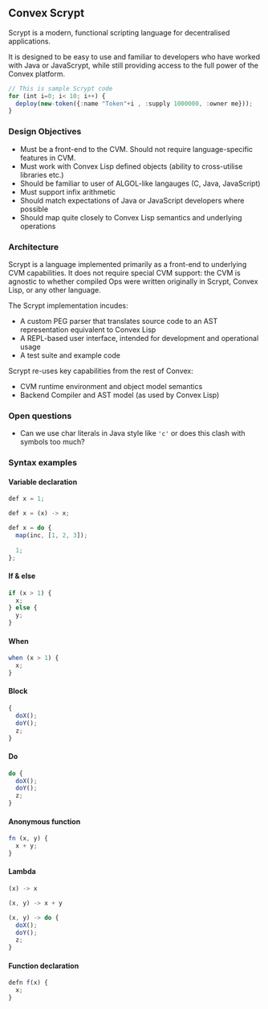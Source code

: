 ## Convex Scrypt

Scrypt is a modern, functional scripting language for decentralised applications.

It is designed to be easy to use and familiar to developers who have worked with Java or JavaScrypt, while still providing access to the full power of the Convex platform.

```javascript
// This is sample Scrypt code
for (int i=0; i< 10; i++) {
  deploy(new-token({:name "Token"+i , :supply 1000000, :owner me}));
}
```

### Design Objectives

* Must be a front-end to the CVM. Should not require language-specific features in CVM.
* Must work with Convex Lisp defined objects (ability to cross-utilise libraries etc.)
* Should be familiar to user of ALGOL-like langauges (C, Java, JavaScript)
* Must support infix arithmetic
* Should match expectations of Java or JavaScript developers where possible
* Should map quite closely to Convex Lisp semantics and underlying operations

### Architecture

Scrypt is a language implemented primarily as a front-end to underlying CVM capabilities. It does not require special CVM support: the CVM is agnostic to whether compiled Ops were written originally in Scrypt, Convex Lisp, or any other language.

The Scrypt implementation incudes:

- A custom PEG parser that translates source code to an AST representation equivalent to Convex Lisp
- A REPL-based user interface, intended for development and operational usage
- A test suite and example code

Scrypt re-uses key capabilities from the rest of Convex:

- CVM runtime environment and object model semantics
- Backend Compiler and AST model (as used by Convex Lisp)

### Open questions

* Can we use char literals in Java style like `'c'` or does this clash with symbols too much?

### Syntax examples

#### Variable declaration
```javascript
def x = 1;

def x = (x) -> x;

def x = do {
  map(inc, [1, 2, 3]);
  
  1; 
};
```

#### If & else
```javascript
if (x > 1) {
  x;
} else {
  y;
}
```

#### When
```javascript
when (x > 1) {
  x;
}
```

#### Block
```javascript
{
  doX();
  doY();
  z;
}
```

#### Do
```javascript
do {
  doX();
  doY();
  z;
}
```

#### Anonymous function
```javascript
fn (x, y) { 
  x + y; 
}
```

#### Lambda
```javascript
(x) -> x

(x, y) -> x + y

(x, y) -> do {
  doX();
  doY();
  z;
}
```

#### Function declaration
```javascript
defn f(x) {
  x;
}
```